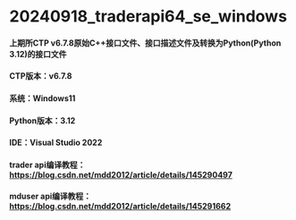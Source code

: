 # 20240918_traderapi64_se_windows

#### 上期所CTP v6.7.8原始C++接口文件、接口描述文件及转换为Python(Python 3.12)的接口文件
#### CTP版本：v6.7.8
#### 系统：Windows11
#### Python版本：3.12
#### IDE：Visual Studio 2022

#### trader api编译教程：https://blog.csdn.net/mdd2012/article/details/145290497
#### mduser api编译教程：https://blog.csdn.net/mdd2012/article/details/145291662